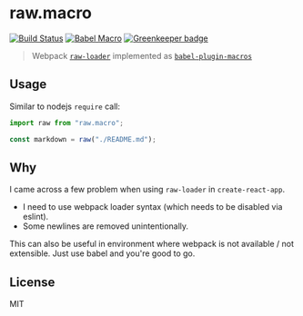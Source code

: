 # raw.macro

[![Build Status](https://travis-ci.org/pveyes/raw.macro.svg?branch=master)](https://travis-ci.org/pveyes/raw.macro) [![Babel Macro](https://img.shields.io/badge/babel--macro-%F0%9F%8E%A3-f5da55.svg?style=flat-square)](https://github.com/kentcdodds/babel-plugin-macros) [![Greenkeeper badge](https://badges.greenkeeper.io/pveyes/raw.macro.svg)](https://greenkeeper.io/)

> Webpack [`raw-loader`](https://github.com/webpack-contrib/raw-loader) implemented as [`babel-plugin-macros`](https://github.com/kentcdodds/babel-plugin-macros)

## Usage

Similar to nodejs `require` call:

```js
import raw from "raw.macro";

const markdown = raw("./README.md");
```

## Why

I came across a few problem when using `raw-loader` in `create-react-app`.

* I need to use webpack loader syntax (which needs to be disabled via eslint).
* Some newlines are removed unintentionally.

This can also be useful in environment where webpack is not available / not extensible. Just use babel and you're good to go.

## License

MIT
